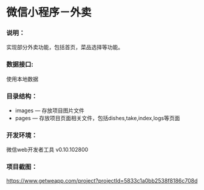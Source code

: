 # 微信小程序－外卖

### 说明：

实现部分外卖功能，包括首页，菜品选择等功能。

### 数据接口:

使用本地数据

### 目录结构：

- images — 存放项目图片文件
- pages — 存放项目页面相关文件，包括dishes,take,index,logs等页面

### 开发环境：

微信web开发者工具 v0.10.102800

### 项目截图：

https://www.getweapp.com/project?projectId=5833c1a0bb2538f8186c708d
